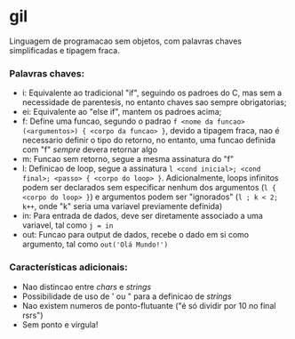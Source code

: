 # gil


Linguagem de programacao sem objetos, com palavras chaves simplificadas e tipagem fraca.

### Palavras chaves:

* i: Equivalente ao tradicional "if", seguindo os padroes do C, mas sem a necessidade de parentesis, no entanto chaves sao sempre obrigatorias;
* ei: Equivalente ao "else if", mantem os padroes acima;
* f: Define uma funcao, segundo o padrao `f <nome da funcao>(<argumentos>) { <corpo da funcao> }`, devido a tipagem fraca, nao é necessario definir o tipo do retorno, no entanto, uma funcao definida com "f" *sempre* devera retornar algo
* m: Funcao sem retorno, segue a mesma assinatura do "f"
* l: Definicao de loop, segue a assinatura `l <cond inicial>; <cond final>; <passo> { <corpo do loop> }`. Adicionalmente, loops infinitos podem ser declarados sem especificar nenhum dos argumentos (`l { <corpo do loop> }`) e argumentos podem ser "ignorados" (`l ; k < 2; k++`, onde "k" seria uma variavel previamente definida)
* in: Para entrada de dados, deve ser diretamente associado a uma variavel, tal como `j = in`
* out: Funcao para output de dados, recebe o dado em si como argumento, tal como `out('Olá Mundo!')`


### Características adicionais:

* Nao distincao entre *chars* e *strings*
* Possibilidade de uso de ' ou " para a definicao de *strings*
* Nao existem numeros de ponto-flutuante ("é só dividir por 10 no final rsrs")
* Sem ponto e vírgula!
